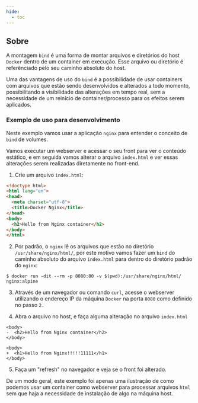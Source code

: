 ```yaml
---
hide:
  - toc
---
```


## Sobre

A montagem `bind` é uma forma de montar arquivos e diretórios do host `Docker` dentro de um container em execução. Esse arquivo ou diretório é referênciado pelo seu caminho absoluto do host.

Uma das vantagens de uso do `bind` é a possibilidade de usar containers com arquivos que estão sendo desenvolvidos e alterados a todo momento, possibilitando a visibilidade das alterações em tempo real, sem a necessidade de um reinício de container/processo para os efeitos serem aplicados.


### Exemplo de uso para desenvolvimento

Neste exemplo vamos usar a aplicação `nginx` para entender o conceito de `bind` de volumes.

Vamos executar um webserver e acessar o seu front para ver o conteúdo estático, e em seguida vamos alterar o arquivo `index.html` e ver essas alterações serem realizadas diretamente no front-end.

1. Crie um arquivo `index.html`:
```html linenums='1'
<!doctype html>
<html lang="en">
<head>
  <meta charset="utf-8">
  <title>Docker Nginx</title>
</head>
<body>
  <h2>Hello from Nginx container</h2>
</body>
</html>
```

2. Por padrão, o `nginx` lê os arquivos que estão no diretório `/usr/share/nginx/html/`, por este motivo vamos fazer um `bind` do caminho absoluto do arquivo `index.html` para dentro do diretório padrão do `nginx`:
```shell
$ docker run -dit --rm -p 8080:80 -v $(pwd):/usr/share/nginx/html/ nginx:alpine
```

3. Através de um navegador ou comando `curl`, acesse o webserver utilizando o endereço IP da máquina `Docker` na porta `8080` como definido no passo `2.`

4. Abra o arquivo no host, e faça alguma alteração no arquivo `index.html`
```htlm linenums='1'
<body>
-  <h2>Hello from Nginx container</h2>
</body>

<body>
+  <h1>Hello from Nginx!!!!!11111</h1>
</body>
```

5. Faça um "refresh" no navegador e veja se o front foi alterado.

De um modo geral, este exemplo foi apenas uma ilustração de como podemos usar um container como webserver para processar arquivos `html` sem que haja a necessidade de instalação de algo na máquina host.

